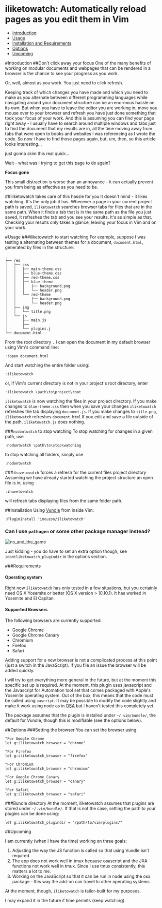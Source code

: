 iliketowatch: Automatically reload pages as you edit them in Vim
================================================================
- [Introduction](#introduction)
- [Usage](#usage)
- [Installation and Requirements](#installation)
- [Options](#options)
- [Upcoming](#upcoming)

#Introduction 
##Don't click away your focus
One of the many benefits of working on modular documents and webpages that can be 
rendered in a browser is the chance to see your progress as you work.

Or, well, almost as you work. You just need to click refresh. 

Keeping track of which changes you have made and which you need to make as you 
alternate between different programming languages while navigating around your document structure
can be an enormous hassle on its own. 
But when you have to leave the editor you are working in, 
move you mouse over to your browser 
and refresh you have just done something that took your focus of your work.
And this is assuming you can find your page right away - I usually have to search around multiple windows and tabs
just to find the document that my results are in, all the time moving away from tabs that were 
open to books and websites I was referencing as I wrote the code. 
So now I have to find those pages again, but, um, then, so this article looks interesting... 

just gonna skim this real quick...

Wait - what was I trying to get this page to do again?

**Focus gone**

This small distraction is worse than an annoyance - it can actually prevent you from being as effective as you need to be.

##iliketowatch takes care of this hassle for you
It doesn't mind - it likes watching. It's the only job it has. 
Whenever a page in your current project path is saved, `iliketowatch` searches browser tabs
for files that are in the same path. 
When it finds a tab that is in the same path as the file you just saved, it refreshes the tab
and you see your results. It's as simple as that.
Checking your results only takes a glance, leaving your focus in Vim and on your work.

#Usage
###iliketowatch to start watching
For example, suppose I was testing a alternating between themes for a document, `document.html`, generated by files in the structure:
```
.
├── res 
│   ├── css
│   │   ├── main-theme.css
│   │   ├── blue-theme.css
│   │   ├── red-theme.css
│   │   ├── blue-theme
│   │   │   ├── background.png
│   │   │   └── header.png
│   │   └── red-theme
│   │       ├── background.png
│   │       └── header.png
│   ├── img
│   │   └── title.png
│   └── js
│       ├── main.js
│       ├── 
│       └── plugins.j
└── document.html
```
From the root directory `.` I can open the document in my default browser using Vim's command line:
```vim
:!open document.html
```
And start watching the entire folder using:
```vim
:iliketowatch
```
or, if Vim's current directory is not in your project's root directory, enter
```vim
:iliketowatch \path\to\project\root
```
`iliketowatch` is now watching the files in your project directory. 
If you make changes to `blue-theme.css` then when you save your changes `iliketowatch` refreshes the
tab displaying `document.js`. If you make changes to `title.png`, `iliketowatch` refreshes `document.html`
If you edit and save a file outside of the path, `iliketowatch.js` does nothing.

###`nodontwatch` to stop watching
To stop watching for changes in a given path, use
```vim
:nodontwatch \path\to\stop\watching
```
to stop watching all folders, simply use
```vim
:nodontwatch
```

###`ihavetowatch` forces a refresh for the current files project directory
Assuming we have already started watching the project structure an open file is in, using
```vim
:ihavetowatch
```
will refresh tabs displaying files from the same folder path.

##Installation
Using [Vundle](https://github.com/gmarik/Vundle.vim) from inside Vim:
```vim
:PluginInstall 'imouzon/iliketowatch'
```

### Can I use `pathogen` or some other package manager instead?
![no_and_the_game](http://github.com/imouzon.github.io/figure/no_and_the_game.gif)

Just kidding - you do have to set an extra option though, see `idontliketowatch_plugindir` in the options section.


###Requirements

#### Operating system
Right now `iliketowatch` has only tested in a few situations, but you certainly need OS X Yosemite or better (OS X version > 10.10.1).
It has worked in Yosemite and El Capitan.

#### Supported Browsers
The following browsers are currently supported:

-  Google Chrome
-  Google Chrome Canary
-  Chromium
-  Firefox
-  Safari

Adding support for a new browser is not a complicated process at this point (just a switch in the JavaScript). 
If you file an issue the browser will be added quickly.

I will try to get everything more general in the future, but at the moment this specific set up is required.
At the moment, this plugin uses javascript and the Javascript for Automation tool set that comes
packaged with Apple's Yosemite operating system. 
Out of the box, this means that the code must be called using `oascript`. 
It may be possible to modify the code slightly and make it work using 
node as in [OSA](https://www.npmjs.com/package/osa) but I haven't tested this completely yet.

The package assumes that the plugin is installed under `~/.vim/bundle/`, the default for Vundle,
though this is modifiable (see the options below).

##Options
###Setting the browser
You can set the browser using
```vim
"For Google Chrome
let g:iliketowatch_browser = "chrome"

"For Firefox
let g:iliketowatch_browser = "firefox"

"For Chromium
let g:iliketowatch_browser = "chromium"

"For Google Chrome Canary
let g:iliketowatch_browser = "canary"

"For Safari
let g:iliketowatch_browser = "safari"
```

###Bundle directory
At the moment, iliketowatch assumes that plugins are stored under `~/.vim/bundle/`.
If that is not the case, setting the path to your plugins can be done using:
```vim
let g:iliketowatch_plugindir = "/path/to/vim/plugins/"
```

##Upcoming

I am currently (when I have the time) working on three goals:

1.  Adjusting the way the JS function is called so that using Vundle isn't required.
2.  The app does not work well in tmux because osascript and the JXA functions not work well in tmux. Since I use tmux consistently, this matters a lot to me.
3.  Working on the JavaScript so that it can be run in node using the osx package - this way the add-on can travel to other operating systems.

At the moment, though, `iliketowatch` is tailor-built for my purposes. 

I may expand it in the future if time permits (keep watching).

<!--
.
├── res 
│   ├── css
│   │   ├── main-theme.css
│   │   ├── blue-theme.css
│   │   ├── red-theme.css
│   │   ├── blue-theme
│   │   │   ├── background.png
│   │   │   └── header.png
│   │   └── blue-theme
│   │       ├── background.png
│   │       └── header.png
│   ├── img
│   │   ├── title.png
│   │   ├── favicon.ico
│   │   ├── tile-wide.png
│   │   ├── tile.png
│   │   ├── avatar.png
│   │   └── posts
│   │       ├── thoughts.png
│   │       └── ...
│   │       └── ...
│   │       └── ...
│   ├── js
│   │   ├── main.js
│   │   ├── plugins.js
│   │   └── vendor
│   │       ├── jquery.min.js
│   │       └── modernizr.min.js
│   └── R
│       ├── ui.R
│       └── server.R
├── doc
│   ├── editing.md
│   └── about.md
├── .editorconfig
├── .htaccess
├── 404.html
├── browserconfig.xml
├── crossdomain.xml
├── index.html
├── humans.txt
├── robots.txt
├── favicon.ico
├── tile-wide.png
└── tile.png
-->
